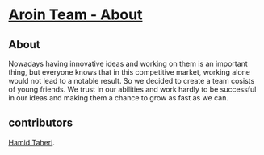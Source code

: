 # [Aroin Team - About](https://aroin.github.io/)



## About

Nowadays having innovative ideas and working on them is an important thing, but everyone knows that in this competitive market, working alone would not lead to a notable result. So we decided to create a team cosists of young friends. We trust in our abilities and work hardly to be successful in our ideas and making them a chance to grow as fast as we can.


## contributors

[Hamid Taheri](https://h4mit.github.io/).

